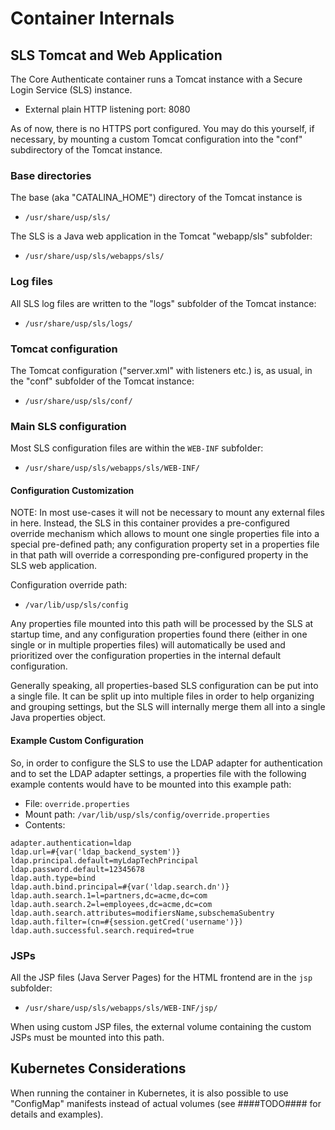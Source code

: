 # Container Internals

## SLS Tomcat and Web Application

The Core Authenticate container runs a Tomcat instance with a Secure Login Service (SLS) instance. 

* External plain HTTP listening port: 8080

As of now, there is no HTTPS port configured. You may do this yourself, if necessary, by mounting a custom
Tomcat configuration into the "conf" subdirectory of the Tomcat instance.

### Base directories

The base (aka "CATALINA_HOME") directory of the Tomcat instance is

- ```/usr/share/usp/sls/```

The SLS is a Java web application in the Tomcat "webapp/sls" subfolder:

- ```/usr/share/usp/sls/webapps/sls/```

### Log files

All SLS log files are written to the "logs" subfolder of the Tomcat instance:

- ```/usr/share/usp/sls/logs/```

### Tomcat configuration

The Tomcat configuration ("server.xml" with listeners etc.) is, as usual, in the "conf" subfolder of the Tomcat instance:

- ```/usr/share/usp/sls/conf/```

### Main SLS configuration

Most SLS configuration files are within the ```WEB-INF``` subfolder:

- ```/usr/share/usp/sls/webapps/sls/WEB-INF/```

#### Configuration Customization

NOTE: In most use-cases it will not be necessary to mount any external files in here. Instead, the SLS in this container
provides a pre-configured override mechanism which allows to mount one single properties file into a special pre-defined 
path; any configuration property set in a properties file in that path will override a corresponding pre-configured 
property in the SLS web application.

Configuration override path:

- ```/var/lib/usp/sls/config```

Any properties file mounted into this path will be processed by the SLS at startup time, and any configuration properties
found there (either in one single or in multiple properties files) will automatically be used and prioritized over
the configuration properties in the internal default configuration.

Generally speaking, all properties-based SLS configuration can be put into a single file. It can be split up into 
multiple files in order to help organizing and grouping settings, but the SLS will internally merge them all into 
a single Java properties object.

#### Example Custom Configuration

So, in order to configure the SLS to use the LDAP adapter for authentication and to set the LDAP adapter settings,
a properties file with the following example contents would have to be mounted into this example path:

- File: ```override.properties```
- Mount path: ```/var/lib/usp/sls/config/override.properties```
- Contents:

```properties
adapter.authentication=ldap
ldap.url=#{var('ldap_backend_system')}
ldap.principal.default=myLdapTechPrincipal
ldap.password.default=12345678
ldap.auth.type=bind
ldap.auth.bind.principal=#{var('ldap.search.dn')}
ldap.auth.search.1=l=partners,dc=acme,dc=com
ldap.auth.search.2=l=employees,dc=acme,dc=com
ldap.auth.search.attributes=modifiersName,subschemaSubentry
ldap.auth.filter=(cn=#{session.getCred('username')})
ldap.auth.successful.search.required=true
```

### JSPs

All the JSP files (Java Server Pages) for the HTML frontend are in the ```jsp``` subfolder:

- ```/usr/share/usp/sls/webapps/sls/WEB-INF/jsp/```

When using custom JSP files, the external volume containing the custom JSPs must be mounted into this path.

## Kubernetes Considerations

When running the container in Kubernetes, it is also possible to use "ConfigMap" manifests instead of actual volumes
(see ####TODO#### for details and examples).

